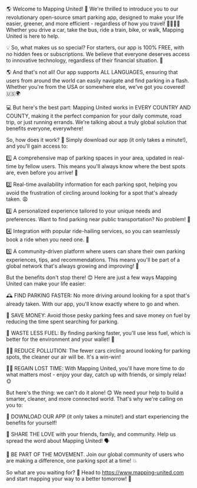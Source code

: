 🌎 Welcome to Mapping United! 🚗 We're thrilled to introduce you to our revolutionary open-source smart parking app, designed to make your life easier, greener, and more efficient - regardless of how you travel! 🚌🏃‍♀️💨 Whether you drive a car, take the bus, ride a train, bike, or walk, Mapping United is here to help.

💡 So, what makes us so special? For starters, our app is 100% FREE, with no hidden fees or subscriptions. We believe that everyone deserves access to innovative technology, regardless of their financial situation. 🤑

🌎 And that's not all! Our app supports ALL LANGUAGES, ensuring that users from around the world can easily navigate and find parking in a flash. Whether you're from the USA or somewhere else, we've got you covered! 🇺🇸🌍

💻 But here's the best part: Mapping United works in EVERY COUNTRY AND COUNTY, making it the perfect companion for your daily commute, road trip, or just running errands. We're talking about a truly global solution that benefits everyone, everywhere!

So, how does it work? 🤔 Simply download our app (it only takes a minute!), and you'll gain access to:

1️⃣ A comprehensive map of parking spaces in your area, updated in real-time by fellow users. This means you'll always know where the best spots are, even before you arrive! 📍

2️⃣ Real-time availability information for each parking spot, helping you avoid the frustration of circling around looking for a spot that's already taken. 😩

3️⃣ A personalized experience tailored to your unique needs and preferences. Want to find parking near public transportation? No problem! 🚌

4️⃣ Integration with popular ride-hailing services, so you can seamlessly book a ride when you need one. 🚕

5️⃣ A community-driven platform where users can share their own parking experiences, tips, and recommendations. This means you'll be part of a global network that's always growing and improving! 🌟

But the benefits don't stop there! 😊 Here are just a few ways Mapping United can make your life easier:

🕰️ FIND PARKING FASTER: No more driving around looking for a spot that's already taken. With our app, you'll know exactly where to go and when.

💸 SAVE MONEY: Avoid those pesky parking fees and save money on fuel by reducing the time spent searching for parking.

🌟 WASTE LESS FUEL: By finding parking faster, you'll use less fuel, which is better for the environment and your wallet! 🚀

🏃‍♀️ REDUCE POLLUTION: The fewer cars circling around looking for parking spots, the cleaner our air will be. It's a win-win!

💆‍♀️ REGAIN LOST TIME: With Mapping United, you'll have more time to do what matters most - enjoy your day, catch up with friends, or simply relax! 🌞

But here's the thing: we can't do it alone! 😊 We need your help to build a smarter, cleaner, and more connected world. That's why we're calling on you to:

📲 DOWNLOAD OUR APP (it only takes a minute!) and start experiencing the benefits for yourself!

💬 SHARE THE LOVE with your friends, family, and community. Help us spread the word about Mapping United! 🗣️

💪 BE PART OF THE MOVEMENT. Join our global community of users who are making a difference, one parking spot at a time! 💥

So what are you waiting for? 🎉 Head to https://www.mapping-united.com and start mapping your way to a better tomorrow! 🌟